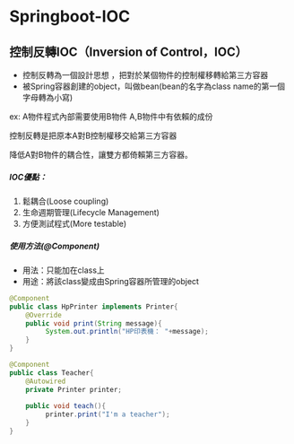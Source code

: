 # Springboot-IOC

## 控制反轉IOC（Inversion of Control，IOC）
* 控制反轉為一個設計思想 ，把對於某個物件的控制權移轉給第三方容器
* 被Spring容器創建的object，叫做bean(bean的名字為class name的第一個字母轉為小寫)

ex:
A物件程式內部需要使用B物件 A,B物件中有依賴的成份

控制反轉是把原本A對B控制權移交給第三方容器

降低A對B物件的耦合性，讓雙方都倚賴第三方容器。

##### IOC優點：
1. 鬆耦合(Loose coupling)
2. 生命週期管理(Lifecycle Management)
3. 方便測試程式(More testable)

##### 使用方法(@Component)
* 用法：只能加在class上
* 用途：將該class變成由Spring容器所管理的object

```java
@Component
public class HpPrinter implements Printer{
    @Override
    public void print(String message){
         System.out.println("HP印表機： "+message);
    }
}
```

```java
@Component
public class Teacher{
    @Autowired
    private Printer printer;
    
    public void teach(){
         printer.print("I'm a teacher");
    }
}
```

